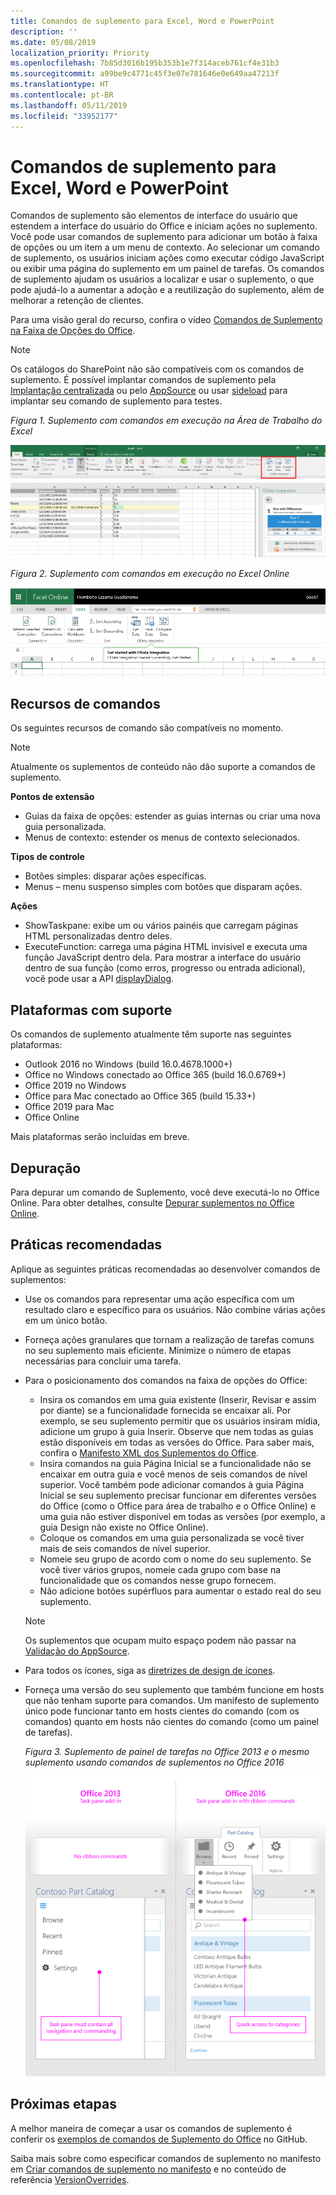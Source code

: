 ```yaml
---
title: Comandos de suplemento para Excel, Word e PowerPoint
description: ''
ms.date: 05/08/2019
localization_priority: Priority
ms.openlocfilehash: 7b85d3016b195b353b1e7f314aceb761cf4e31b3
ms.sourcegitcommit: a99be9c4771c45f3e07e781646e0e649aa47213f
ms.translationtype: HT
ms.contentlocale: pt-BR
ms.lasthandoff: 05/11/2019
ms.locfileid: "33952177"
---
```

# <a name="add-in-commands-for-excel-word-and-powerpoint"></a>Comandos de suplemento para Excel, Word e PowerPoint

Comandos de suplemento são elementos de interface do usuário que estendem a interface do usuário do Office e iniciam ações no suplemento. Você pode usar comandos de suplemento para adicionar um botão à faixa de opções ou um item a um menu de contexto. Ao selecionar um comando de suplemento, os usuários iniciam ações como executar código JavaScript ou exibir uma página do suplemento em um painel de tarefas. Os comandos de suplemento ajudam os usuários a localizar e usar o suplemento, o que pode ajudá-lo a aumentar a adoção e a reutilização do suplemento, além de melhorar a retenção de clientes.

Para uma visão geral do recurso, confira o vídeo [Comandos de Suplemento na Faixa de Opções do Office](https://channel9.msdn.com/events/Build/2016/P551).

> [!NOTE]
> Os catálogos do SharePoint não são compatíveis com os comandos de suplemento. É possível implantar comandos de suplemento pela [Implantação centralizada](../publish/centralized-deployment.md) ou pelo [AppSource](/office/dev/store/submit-to-the-office-store) ou usar [sideload](../testing/create-a-network-shared-folder-catalog-for-task-pane-and-content-add-ins.md) para implantar seu comando de suplemento para testes. 

*Figura 1. Suplemento com comandos em execução na Área de Trabalho do Excel*

![Captura de tela de um comando de suplemento no Excel](../images/add-in-commands-1.png)

*Figura 2. Suplemento com comandos em execução no Excel Online*

![Captura de tela de um comando de suplemento no Excel Online](../images/add-in-commands-2.png)

## <a name="command-capabilities"></a>Recursos de comandos

Os seguintes recursos de comando são compatíveis no momento.

> [!NOTE]
> Atualmente os suplementos de conteúdo não dão suporte a comandos de suplemento.

**Pontos de extensão**

- Guias da faixa de opções: estender as guias internas ou criar uma nova guia personalizada.
- Menus de contexto: estender os menus de contexto selecionados.

**Tipos de controle**

- Botões simples: disparar ações específicas.
- Menus – menu suspenso simples com botões que disparam ações.

**Ações**

- ShowTaskpane: exibe um ou vários painéis que carregam páginas HTML personalizadas dentro deles.
- ExecuteFunction: carrega uma página HTML invisível e executa uma função JavaScript dentro dela. Para mostrar a interface do usuário dentro de sua função (como erros, progresso ou entrada adicional), você pode usar a API [displayDialog](/javascript/api/office/office.ui).  

## <a name="supported-platforms"></a>Plataformas com suporte

Os comandos de suplemento atualmente têm suporte nas seguintes plataformas:

- Outlook 2016 no Windows (build 16.0.4678.1000+)
- Office no Windows conectado ao Office 365 (build 16.0.6769+)
- Office 2019 no Windows
- Office para Mac conectado ao Office 365 (build 15.33+)
- Office 2019 para Mac
- Office Online

Mais plataformas serão incluídas em breve.

## <a name="debugging"></a>Depuração

Para depurar um comando de Suplemento, você deve executá-lo no Office Online. Para obter detalhes, consulte [Depurar suplementos no Office Online](../testing/debug-add-ins-in-office-online.md).

## <a name="best-practices"></a>Práticas recomendadas

Aplique as seguintes práticas recomendadas ao desenvolver comandos de suplementos:

- Use os comandos para representar uma ação específica com um resultado claro e específico para os usuários. Não combine várias ações em um único botão.
- Forneça ações granulares que tornam a realização de tarefas comuns no seu suplemento mais eficiente. Minimize o número de etapas necessárias para concluir uma tarefa.
- Para o posicionamento dos comandos na faixa de opções do Office:
    - Insira os comandos em uma guia existente (Inserir, Revisar e assim por diante) se a funcionalidade fornecida se encaixar ali. Por exemplo, se seu suplemento permitir que os usuários insiram mídia, adicione um grupo à guia Inserir. Observe que nem todas as guias estão disponíveis em todas as versões do Office. Para saber mais, confira o [Manifesto XML dos Suplementos do Office](../develop/add-in-manifests.md).
    - Insira comandos na guia Página Inicial se a funcionalidade não se encaixar em outra guia e você menos de seis comandos de nível superior. Você também pode adicionar comandos à guia Página Inicial se seu suplemento precisar funcionar em diferentes versões do Office (como o Office para área de trabalho e o Office Online) e uma guia não estiver disponível em todas as versões (por exemplo, a guia Design não existe no Office Online).  
    - Coloque os comandos em uma guia personalizada se você tiver mais de seis comandos de nível superior.
    - Nomeie seu grupo de acordo com o nome do seu suplemento. Se você tiver vários grupos, nomeie cada grupo com base na funcionalidade que os comandos nesse grupo fornecem.
    - Não adicione botões supérfluos para aumentar o estado real do seu suplemento.

     > [!NOTE]
     > Os suplementos que ocupam muito espaço podem não passar na [Validação do AppSource](/office/dev/store/validation-policies).

- Para todos os ícones, siga as [diretrizes de design de ícones](add-in-icons.md).
- Forneça uma versão do seu suplemento que também funcione em hosts que não tenham suporte para comandos. Um manifesto de suplemento único pode funcionar tanto em hosts cientes do comando (com os comandos) quanto em hosts não cientes do comando (como um painel de tarefas).

   *Figura 3. Suplemento de painel de tarefas no Office 2013 e o mesmo suplemento usando comandos de suplementos no Office 2016*

   ![Uma captura de tela que mostra um suplemento de painel de tarefas no Office 2013 e o mesmo suplemento usando comandos de suplementos no Office 2016](../images/office-task-pane-add-ins.png)


## <a name="next-steps"></a>Próximas etapas

A melhor maneira de começar a usar os comandos de suplemento é conferir os [exemplos de comandos de Suplemento do Office](https://github.com/OfficeDev/Office-Add-in-Commands-Samples/) no GitHub.

Saiba mais sobre como especificar comandos de suplemento no manifesto em [Criar comandos de suplemento no manifesto](../develop/create-addin-commands.md) e no conteúdo de referência [VersionOverrides](/office/dev/add-ins/reference/manifest/versionoverrides).
